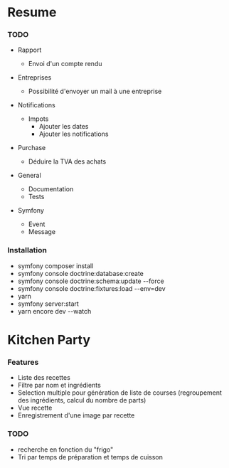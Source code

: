 # Resume

### TODO

- Rapport
    - Envoi d'un compte rendu
    
- Entreprises
    - Possibilité d'envoyer un mail à une entreprise
  
- Notifications
    - Impots
        - Ajouter les dates
        - Ajouter les notifications

- Purchase
    - Déduire la TVA des achats

- General
    - Documentation
    - Tests
    
- Symfony
    - Event
    - Message
    
### Installation

- symfony composer install
- symfony console doctrine:database:create
- symfony console doctrine:schema:update --force
- symfony console doctrine:fixtures:load --env=dev
- yarn
- symfony server:start
- yarn encore dev --watch

# Kitchen Party

### Features

- Liste des recettes  
- Filtre par nom et ingrédients
- Selection multiple pour génération de liste de courses (regroupement des ingrédients, calcul du nombre de parts)  
- Vue recette
- Enregistrement d'une image par recette

### TODO

- recherche en fonction du "frigo"
- Tri par temps de préparation et temps de cuisson  
